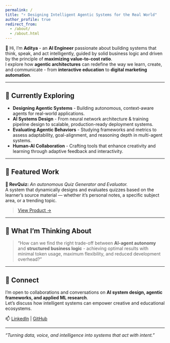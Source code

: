 ```yaml
---
permalink: /
title: "⚡ Designing Intelligent Agentic Systems for the Real World"
author_profile: true
redirect_from: 
  - /about/
  - /about.html
---
```



👋 Hi, I’m **Aditya** - an **AI Engineer** passionate about building systems that think, speak, and act intelligently, guided by solid business logic and driven by the principle of **maximizing value-to-cost ratio**.  
I explore how **agentic architectures** can redefine the way we learn, create, and communicate - from **interactive education** to **digital marketing automation**. 

---

## 🔭 Currently Exploring  

- **Designing Agentic Systems** - Building autonomous, context-aware agents for real-world applications.  
- **AI Systems Design** - From neural network architecture & training pipeline design to scalable, production-ready deployment systems.  
- **Evaluating Agentic Behaviors** - Studying frameworks and metrics to assess adaptability, goal-alignment, and reasoning depth in multi-agent systems.
- **Human-AI Collaboration** - Crafting tools that enhance creativity and learning through adaptive feedback and interactivity.  

---

## 🌟 Featured Work  

**🎯 RevQuiz:** *An autonomous Quiz Generator and Evaluator.*  
A system that dynamically designs and evaluates quizzes based on the learner’s source material — whether it’s personal notes, a specific subject area, or a trending topic.
> [View Product →](https://revquiz.agentsensemble.com/)

---

## 🧠 What I’m Thinking About  

> “How can we find the right trade-off between **AI-agent autonomy** and **structured business logic** - achieving optimal results with minimal token usage, maximum flexibility, and reduced development overhead?”  

---

## 💬 Connect  

I’m open to collaborations and conversations on **AI system design, agentic frameworks, and applied ML research**.  
Let’s discuss how intelligent systems can empower creative and educational ecosystems.  

📫 [LinkedIn](https://www.linkedin.com/in/aditya-anurag-dash-203818179) | [GitHub](https://github.com/a-anurag1024) 

---

_“Turning data, voice, and intelligence into systems that act with intent.”_

